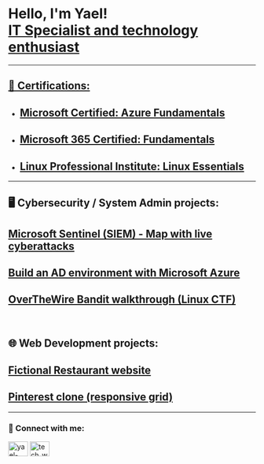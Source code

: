 <h1 align="left">Hello, I'm Yael!<br>
<a href="https://www.linkedin.com/in/yael-palacios-374226197/">IT Specialist and technology enthusiast</h1>
  
<hr>  
  
<h2>📃 Certifications:</h2> 
  
- ## [Microsoft Certified: Azure Fundamentals](https://www.credly.com/badges/fce9a4f9-a238-45ac-aa58-e31e3fac54f8?source=linked_in_profile)
- ## [Microsoft 365 Certified: Fundamentals](https://www.credly.com/badges/f497099b-5e9c-40fe-a19b-78f607a0fcc5/public_url)  
- ## [Linux Professional Institute: Linux Essentials](https://cs.lpi.org/caf/Xamman/certification/verify/LPI000535133/3wk5pytpt7)  

<hr>  
  
<h2>🖥️ Cybersecurity / System Admin projects:</h2> 
  
## [Microsoft Sentinel (SIEM) - Map with live cyberattacks](https://github.com/YayoPalacios/Microsoft_Sentinel_Lab)
     
## [Build an AD environment with Microsoft Azure](https://github.com/YayoPalacios/Azure_Active_Directory_Lab)

## [OverTheWire Bandit walkthrough (Linux CTF)](https://youtube.com/playlist?list=PLuYfa_nCnOPURyDp4aDT4TIhKr2XqxgLd)

<br>  
 
<h2>🌐 Web Development projects:</h2>
       
## [Fictional Restaurant website](https://github.com/YayoPalacios/CoderHouse_web_project)
## [Pinterest clone (responsive grid)](https://github.com/YayoPalacios/Pinterest_clone_responsive)

<hr>  
 
<h3 align="left"> 🤳 Connect with me:</h3>
<p align="left">
<a href="https://linkedin.com/in/yael-palacios-374226197" target="blank"><img align="center" src="https://raw.githubusercontent.com/rahuldkjain/github-profile-readme-generator/master/src/images/icons/Social/linked-in-alt.svg" alt="yael-palacios-374226197" height="30" width="40" /></a>
<a href="https://www.youtube.com/channel/UCTowqD_AhGEF_z5-MlSN_ZQ" target="blank"><img align="center" src="https://raw.githubusercontent.com/rahuldkjain/github-profile-readme-generator/master/src/images/icons/Social/youtube.svg" alt="tech_with_yayo" height="30" width="40" /></a>
</p>


